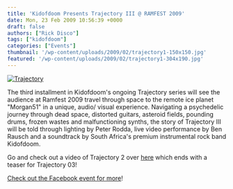 ```yaml
---
title: 'Kidofdoom Presents Trajectory III @ RAMFEST 2009'
date: Mon, 23 Feb 2009 10:56:39 +0000
draft: false
authors: ["Rick Disco"]
tags: ["kidofdoom"]
categories: ["Events"]
thumbnail: '/wp-content/uploads/2009/02/trajectory1-150x150.jpg'
featured: '/wp-content/uploads/2009/02/trajectory1-304x190.jpg'
---
```


[![Trajectory](/wp-content/uploads/2009/02/trajectory.jpg "Trajectory")](/wp-content/uploads/2009/02/trajectory.jpg)

The third installment in Kidofdoom's ongoing Trajectory series will see the audience at Ramfest 2009 travel through space to the remote ice planet "Morgan51" in a unique, audio/ visual experience. Navigating a psychedelic journey through dead space, distorted guitars, asteroid fields, pounding drums, frozen wastes and malfunctioning synths, the story of Trajectory III will be told through lighting by Peter Rodda, live video performance by Ben Rausch and a soundtrack by South Africa's premium instrumental rock band Kidofdoom.

Go and check out a video of Trajectory 2 over [here](http://www.youtube.com/watch?v=0XU8D2nCreY&feature=channel_page "YouTube: Trajectory 2") which ends with a teaser for Trajectory 03!

[Check out the Facebook event for more](http://www.facebook.com/event.php?eid=49297300207 "Facebook Event")!

